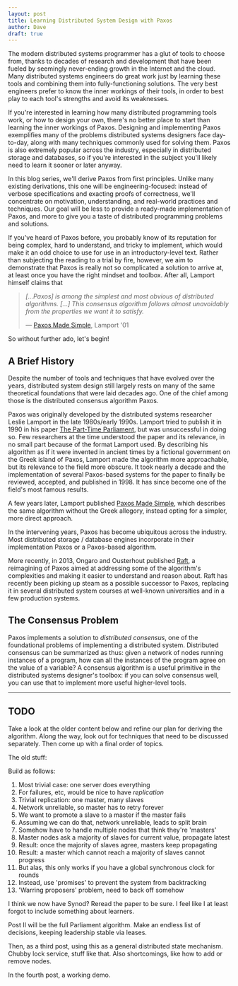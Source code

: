 ```yaml
---
layout: post
title: Learning Distributed System Design with Paxos
author: Dave
draft: true
---
```


The modern distributed systems programmer has a glut of tools to choose from, thanks to decades of research and development that have been fueled by seemingly never-ending growth in the Internet and the cloud.
Many distributed systems engineers do great work just by learning these tools and combining them into fully-functioning solutions.
The very best engineers prefer to know the inner workings of their tools, in order to best play to each tool's strengths and avoid its weaknesses.

If you're interested in learning how many distributed programming tools work, or how to design your own, there's no better place to start than learning the inner workings of Paxos.
Designing and implementing Paxos exemplifies many of the problems distributed systems designers face day-to-day, along with many techniques commonly used for solving them.
Paxos is also extremely popular across the industry, especially in distributed storage and databases, so if you're interested in the subject you'll likely need to learn it sooner or later anyway.

In this blog series, we'll derive Paxos from first principles.
Unlike many existing derivations, this one will be engineering-focused: instead of verbose specifications and exacting proofs of correctness, we'll concentrate on motivation, understanding, and real-world practices and techniques.
Our goal will be less to provide a ready-made implementation of Paxos, and more to give you a taste of distributed programming problems and solutions.

If you've heard of Paxos before, you probably know of its reputation for being complex, hard to understand, and tricky to implement, which would make it an odd choice to use for use in an introductory-level text.
Rather than subjecting the reading to a trial by fire, however, we aim to demonstrate that Paxos is really not so complicated a solution to arrive at, at least once you have the right mindset and toolbox.
After all, Lamport himself claims that

> _[...Paxos] is among the simplest and most obvious of distributed algorithms. \[...\] This consensus algorithm follows almost unavoidably from the properties we want it to satisfy._
> 
> &mdash; [Paxos Made Simple](https://www.microsoft.com/en-us/research/publication/paxos-made-simple/), Lamport '01

So without further ado, let's begin!

## A Brief History

Despite the number of tools and techniques that have evolved over the years, distributed system design still largely rests on many of the same theoretical foundations that were laid decades ago.
One of the chief among those is the distributed consensus algorithm Paxos.

Paxos was originally developed by the distributed systems researcher Leslie Lamport in the late 1980s/early 1990s.
Lamport tried to publish it in 1990 in his paper [The Part-Time Parliament](TODO), but was unsuccessful in doing so.
Few researchers at the time understood the paper and its relevance, in no small part because of the format Lamport used.
By describing his algorithm as if it were invented in ancient times by a fictional government on the Greek island of Paxos, Lamport made the algorithm more approachable, but its relevance to the field more obscure.
It took nearly a decade and the implementation of several Paxos-based systems for the paper to finally be reviewed, accepted, and published in 1998.
It has since become one of the field's most famous results.

A few years later, Lamport published [Paxos Made Simple](TODO), which describes the same algorithm without the Greek allegory, instead opting for a simpler, more direct approach.

In the intervening years, Paxos has become ubiquitous across the industry.
Most distributed storage / database engines incorporate in their implementation Paxos or a Paxos-based algorithm.

More recently, in 2013, Ongaro and Ousterhout published [Raft](https://ramcloud.stanford.edu/wiki/download/attachments/11370504/raft.pdf), a reimagining of Paxos aimed at addressing some of the algorithm's complexities and making it easier to understand and reason about.
Raft has recently been picking up steam as a possible successor to Paxos, replacing it in several distributed system courses at well-known universities and in a few production systems.

## The Consensus Problem

Paxos implements a solution to *distributed consensus*, one of the foundational problems of implementing a distributed system.
Distributed consensus can be summarized as thus: given a network of nodes running instances of a program, how can all the instances of the program agree on the value of a variable?
A consensus algorithm is a useful primitive in the distributed systems designer's toolbox: if you can solve consensus well, you can use that to implement more useful higher-level tools.

---

## TODO

Take a look at the older content below and refine our plan for deriving the algorithm.
Along the way, look out for techniques that need to be discussed separately.
Then come up with a final order of topics.

The old stuff:

Build as follows:

1. Most trivial case: one server does everything
2. For failures, etc, would be nice to have *replication*
3. Trivial replication: one master, many slaves
4. Network unreliable, so master has to retry forever
5. We want to promote a slave to a master if the master fails
6. Assuming we can do that, network unreliable, leads to split brain
7. Somehow have to handle multiple nodes that think they're 'masters'
8. Master nodes ask a majority of slaves for current value, propagate latest
9. Result: once the majority of slaves agree, masters keep propagating
10. Result: a master which cannot reach a majority of slaves cannot progress
11. But alas, this only works if you have a global synchronous clock for rounds
12. Instead, use 'promises' to prevent the system from backtracking
13. 'Warring proposers' problem, need to back off somehow

I think we now have Synod?
Reread the paper to be sure.
I feel like I at least forgot to include something about learners.

Post II will be the full Parliament algorithm.
Make an endless list of decisions, keeping leadership stable via leases.

Then, as a third post, using this as a general distributed state mechanism.
Chubby lock service, stuff like that.
Also shortcomings, like how to add or remove nodes.

In the fourth post, a working demo.

